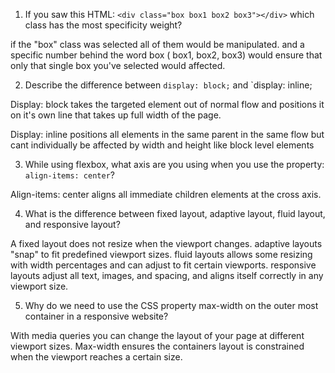 <!-- Answers to the Self Study Questions go here -->

1. If you saw this HTML: `<div class="box box1 box2 box3"></div>` which class has the most specificity weight?

if the "box" class was selected all of them would be manipulated. and a specific number behind the word box ( box1, box2, box3) would ensure that only that single box you've selected would affected.

2. Describe the difference between `display: block;` and `display: inline;

Display: block takes the targeted element out of normal flow and positions it on it's own line that takes up full width of the page.

Display: inline positions all elements in the same parent in the same flow but cant individually be affected by width and height like block level elements

3. While using flexbox, what axis are you using when you use the property: `align-items: center`?

Align-items: center aligns all immediate children elements at the cross axis.

4. What is the difference between fixed layout, adaptive layout, fluid layout, and responsive layout?

A fixed layout does not resize when the viewport changes. adaptive layouts "snap" to fit predefined viewport sizes. fluid layouts allows some resizing with width percentages and can adjust to fit certain viewports. responsive layouts adjust all text, images, and spacing, and aligns itself correctly in any viewport size.

5. Why do we need to use the CSS property max-width on the outer most container in a responsive website?

With media queries you can change the layout of your page at different viewport sizes. Max-width ensures the containers layout is constrained when the viewport reaches a certain size.
